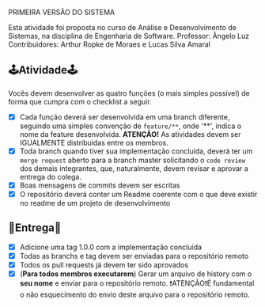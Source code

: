 PRIMEIRA VERSÃO DO SISTEMA

Esta atividade foi proposta no curso de Análise e Desenvolvimento de Sistemas, na disciplina de Engenharia de Software.
Professor: Ângelo Luz
Contribuidores: Arthur Ropke de Moraes e Lucas Silva Amaral

## 🕹Atividade🕹

Vocês devem desenvolver as quatro funções (o mais simples possível) de forma que cumpra com o checklist a seguir.

-   [x] Cada função deverá ser desenvolvida em uma branch diferente, seguindo uma simples convenção de `feature/**`, onde '\*\*', indica o nome da feature desenvolvida. <b>ATENÇÃO!</b> As atividades devem ser IGUALMENTE distribuidas entre os membros.
-   [x] Toda branch quando tiver sua implementação concluída, deverá ter um `merge request` aberto para a branch master solicitando o `code review` dos demais integrantes, que, naturalmente, devem revisar e aprovar a entrega do colega.
-   [x] Boas mensagens de commits devem ser escritas
-   [x] O repositório deverá conter um Readme coerente com o que deve existir no readme de um projeto de desenvolvimento

## 🚌Entrega🚌

-   [x] Adicione uma tag 1.0.0 com a implementação concluída
-   [x] Todas as branchs e tag devem ser enviadas para o repositório remoto
-   [x] Todos os pull requests já devem ter sido aprovados
-   [x] (<b>Para todos membros executarem</b>) Gerar um arquivo de history com o <b>seu nome</b> e enviar para o repositório remoto. ❗️ATENÇÃO❗️É fundamental o não esquecimento do envio deste arquivo para o repositório remoto.
